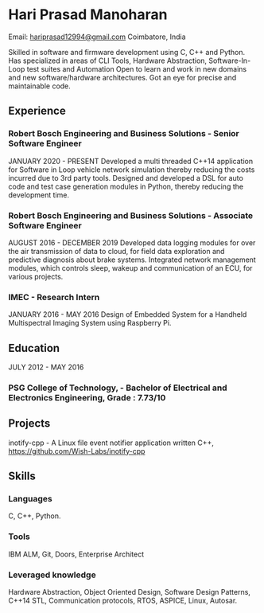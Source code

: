# Hari Prasad Manoharan
Email: hariprasad12994@gmail.com
Coimbatore, India

Skilled in software and firmware development using C, C++ and Python. Has specialized in areas of CLI Tools, Hardware Abstraction, Software-In-Loop test suites and Automation
Open to learn and work in new domains and new software/hardware architectures. Got an eye for precise and maintainable code.

## Experience

### Robert Bosch Engineering and Business Solutions - Senior Software Engineer
JANUARY 2020 - PRESENT
Developed a multi threaded C++14 application for Software in Loop vehicle network simulation thereby reducing the costs incurred due to 3rd party tools.
Designed and developed a DSL for auto code and test case generation modules in Python, thereby reducing the development time.

### Robert Bosch Engineering and Business Solutions - Associate Software Engineer
AUGUST 2016 - DECEMBER 2019
Developed data logging modules for over the air transmission of data to cloud, for field data exploration and predictive diagnosis about brake systems.
Integrated network management modules, which controls sleep, wakeup and communication of an ECU, for various projects.

### IMEC - Research Intern
JANUARY 2016 - MAY 2016
Design of Embedded System for a Handheld Multispectral Imaging System using Raspberry Pi.

## Education
JULY  2012 - MAY 2016
### PSG College of Technology, - Bachelor of Electrical and Electronics Engineering, Grade : 7.73/10

## Projects
inotify-cpp - A Linux file event notifier application written C++, https://github.com/Wish-Labs/inotify-cpp

## Skills
### Languages
C, C++, Python. 
### Tools
IBM ALM, Git, Doors, Enterprise Architect
### Leveraged knowledge
Hardware Abstraction, Object Oriented Design, Software Design Patterns, C++14 STL, Communication protocols, RTOS, ASPICE, Linux, Autosar.

